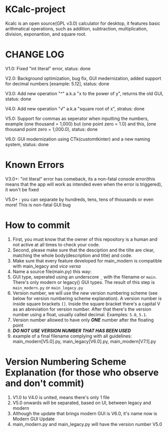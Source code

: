 # KCalc-project
Kcalc is an open source(GPL v3.0) calculator for desktop, it features basic arithmatical operations, such as addition, subtraction, multiplication, division, exponantion, and square root.

# CHANGE LOG
V1.0: Fixed "int literal" error, status: done

V2.0: Background optimization, bug fix, GUI medernization, added support for decimal numbers [example: 5.12], status: done

V3.0: Add new operation "^" a.k.a "x to the power of y", returns the old GUI, status: done

V4.0: Add new operation "√" a.k.a "square root of x", stratus: done

V5.0: Support for commas as seperator when inputting the numbers, example (one thousand = 1,000) but (one point zero = 1.0) and this, (one thousand point zero = 1,000.0), status: done

V6.0: GUI modernization using CTk(customtkinter) and a new naming system, status: done

# Known Errors
V3.0+: "int literal" error has comeback, its a non-fatal console error(this means that the app will work as intended even when the error is triggered), it won't be fixed

V5.0+ : you can separate by hundreds, tens, tens of thousands or even more! This is non-fatal GUI bug

# How to commit
1. First, you must know that the owner of this repository is a human and not active at all times to check your code.
2. Second, please make sure that the desciption and the tilte are clear, matching the whole body(description and title) and code.
3. Make sure that every feature developed for main_modern is compatible with main_legacy and *vice versa*
4. Name a source file(main.py) this way:
  1. GUI type, seperated using an underscore `_` with the filename or `main`. There's only modern or legacy() GUI types. The result of this step is `main_modern.py` or        `main_legacy.py`
  2. Version number, we will use the new version numbering scheme (see below for version numbering scheme explanation). A version number is inside square brackets `[]`. Inside the square bracket there's a capital V as an abreviation for version number. After that there's the version number using a float, usually called decimal. Examples: `5.0`, `5.1`.
  3. Version number allowed to have only ***ONE*** number after the floating point
  4. ***DO NOT USE VERSION NUMBER THAT HAS BEEN USED***
  5. example of a final filename complying with all guidelines: main_modern[V5.0].py, main_legacy[V6.0].py, main_modern[V7.1].py

# Version Numbering Scheme Explanation (for those who observe and don't commit)
1. V1.0 to V4.0 is united, means there's only 1 file
2. V5.0 onwards will be separated, based on UI, between legacy and modern
3. Although the update that brings modern GUI is V6.0, it's name now is Modern GUI Update
4. main_modern.py and main_legacy.py will have the version number V5.0







